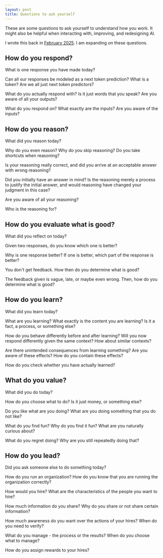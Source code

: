 ```yaml
---
layout: post
title: Questions to ask yourself
---
```


These are some questions to ask yourself to understand how you work. It might also be helpful when interacting with, improving, and redesigning AI.

I wrote this back in [February 2025](http://blog.huikang.dev/2025/01/27/ai-for-high-school-students.html). I am expanding on these questions.


## How do you respond?

What is one response you have made today?

Can all our responses be modeled as a next token prediction? What is a token? Are we all just next token predictors?

What do you actually respond with? Is it just words that you speak? Are you aware of all your outputs?

What do you respond on? What exactly are the inputs? Are you aware of the inputs?



## How do you reason?

What did you reason today?

Why do you even reason? Why do you skip reasoning? Do you take shortcuts when reasoning?

Is your reasoning really correct, and did you arrive at an acceptable answer with wrong reasoning?

Did you initially have an answer in mind? Is the reasoning merely a process to justify the initial answer, and would reasoning have changed your judgment in this case?

Are you aware of all your reasoning?

Who is the reasoning for?



## How do you evaluate what is good?

What did you reflect on today?

Given two responses, do you know which one is better?

Why is one response better? If one is better, which part of the response is better?

You don't get feedback. How then do you determine what is good?

The feedback given is vague, late, or maybe even wrong. Then, how do you determine what is good?



## How do you learn?

What did you learn today?

What are you learning? What exactly is the content you are learning? Is it a fact, a process, or something else?

How do you behave differently before and after learning? Will you now respond differently given the same context? How about similar contexts?

Are there unintended consequences from learning something? Are you aware of these effects? How do you contain these effects?

How do you check whether you have actually learned?



## What do you value?

What did you do today?

How do you choose what to do? Is it just money, or something else?

Do you like what are you doing? What are you doing something that you do not like?

What do you find fun? Why do you find it fun? What are you naturally curious about?

What do you regret doing? Why are you still repeatedly doing that?



## How do you lead?

Did you ask someone else to do something today?

How do you run an organization? How do you know that you are running the organization correctly?

How would you hire? What are the characteristics of the people you want to hire?

How much information do you share? Why do you share or not share certain information?

How much awareness do you want over the actions of your hires? When do you need to verify?

What do you manage - the process or the results? When do you choose what to manage?

How do you assign rewards to your hires?
